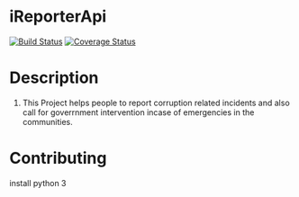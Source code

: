 # iReporterApi
[![Build Status](https://travis-ci.com/ivankfit/iReporterApi.svg?branch=starter)](https://travis-ci.com/ivankfit/iReporterApi)
[![Coverage Status](https://coveralls.io/repos/github/ivankfit/iReporterApi/badge.svg?branch=develop)](https://coveralls.io/github/ivankfit/iReporterApi?branch=develop)
# Description
1. This Project helps people to report corruption related incidents and also call for goverrnment intervention incase of emergencies in the communities.


# Contributing
install python 3


